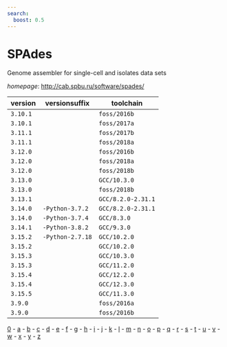 ```yaml
---
search:
  boost: 0.5
---
```

# SPAdes

Genome assembler for single-cell and isolates data sets

*homepage*: <http://cab.spbu.ru/software/spades/>

version | versionsuffix | toolchain
--------|---------------|----------
``3.10.1`` |  | ``foss/2016b``
``3.10.1`` |  | ``foss/2017a``
``3.11.1`` |  | ``foss/2017b``
``3.11.1`` |  | ``foss/2018a``
``3.12.0`` |  | ``foss/2016b``
``3.12.0`` |  | ``foss/2018a``
``3.12.0`` |  | ``foss/2018b``
``3.13.0`` |  | ``GCC/10.3.0``
``3.13.0`` |  | ``foss/2018b``
``3.13.1`` |  | ``GCC/8.2.0-2.31.1``
``3.14.0`` | ``-Python-3.7.2`` | ``GCC/8.2.0-2.31.1``
``3.14.0`` | ``-Python-3.7.4`` | ``GCC/8.3.0``
``3.14.1`` | ``-Python-3.8.2`` | ``GCC/9.3.0``
``3.15.2`` | ``-Python-2.7.18`` | ``GCC/10.2.0``
``3.15.2`` |  | ``GCC/10.2.0``
``3.15.3`` |  | ``GCC/10.3.0``
``3.15.3`` |  | ``GCC/11.2.0``
``3.15.4`` |  | ``GCC/12.2.0``
``3.15.4`` |  | ``GCC/12.3.0``
``3.15.5`` |  | ``GCC/11.3.0``
``3.9.0`` |  | ``foss/2016a``
``3.9.0`` |  | ``foss/2016b``

[0](../0/index.md) - [a](../a/index.md) - [b](../b/index.md) - [c](../c/index.md) - [d](../d/index.md) - [e](../e/index.md) - [f](../f/index.md) - [g](../g/index.md) - [h](../h/index.md) - [i](../i/index.md) - [j](../j/index.md) - [k](../k/index.md) - [l](../l/index.md) - [m](../m/index.md) - [n](../n/index.md) - [o](../o/index.md) - [p](../p/index.md) - [q](../q/index.md) - [r](../r/index.md) - [s](../s/index.md) - [t](../t/index.md) - [u](../u/index.md) - [v](../v/index.md) - [w](../w/index.md) - [x](../x/index.md) - [y](../y/index.md) - [z](../z/index.md)

